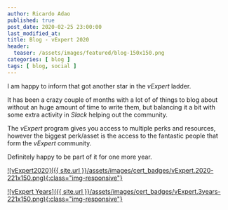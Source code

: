 ```yaml
---
author: Ricardo Adao
published: true
post_date: 2020-02-25 23:00:00
last_modified_at:
title: Blog - vExpert 2020
header:
  teaser: /assets/images/featured/blog-150x150.png
categories: [ blog ]
tags: [ blog, social ]
---
```

I am happy to inform that got another star in the _vExpert_ ladder.

It has been a crazy couple of months with a lot of of things to blog about without an huge amount of time to write them, but balancing it a bit with some extra activity in _Slack_ helping out the community.

The _vExpert_ program gives you access to multiple perks and resources, however the biggest perk/asset is the access to the fantastic people that form the _vExpert_ community.

Definitely happy to be part of it for one more year.

[![vExpert2020]({{ site.url }}/assets/images/cert_badges/vExpert.2020-221x150.png){:class="img-responsive"}](https://vexpert.vmware.com/directory/2766)

[![vExpert Years]({{ site.url }}/assets/images/cert_badges/vExpert.3years-221x150.png){:class="img-responsive"}](https://vexpert.vmware.com/directory/2766)

